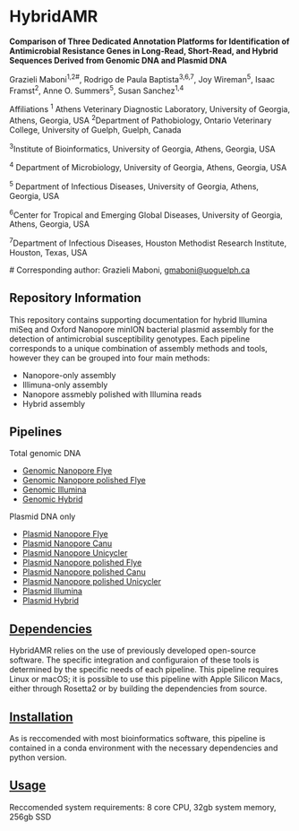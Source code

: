 # HybridAMR

**Comparison of Three Dedicated Annotation Platforms for Identification of Antimicrobial Resistance Genes in Long-Read, Short-Read, and Hybrid Sequences Derived from Genomic DNA and Plasmid DNA** 

Grazieli Maboni<sup>1,2#</sup>, Rodrigo de Paula Baptista<sup>3,6,7</sup>, Joy Wireman<sup>5</sup>, Isaac Framst<sup>2</sup>, Anne O. Summers<sup>5</sup>, Susan Sanchez<sup>1,4</sup>

Affiliations 
<sup>1</sup> Athens Veterinary Diagnostic Laboratory, University of Georgia, Athens, Georgia, USA
<sup>2</sup>Department of Pathobiology, Ontario Veterinary College, University of Guelph, Guelph, Canada

<sup>3</sup>Institute of Bioinformatics, University of Georgia, Athens, Georgia, USA

<sup>4</sup> Department of Microbiology, University of Georgia, Athens, Georgia, USA

<sup>5</sup> Department of Infectious Diseases, University of Georgia, Athens, Georgia, USA

<sup>6</sup>Center for Tropical and Emerging Global Diseases, University of Georgia, Athens, Georgia, USA

<sup>7</sup>Department of Infectious Diseases, Houston Methodist Research Institute, Houston, Texas, USA

\# Corresponding author: Grazieli Maboni, gmaboni@uoguelph.ca 

Repository Information
---

This repository contains supporting documentation for hybrid Illumina miSeq and Oxford Nanopore minION bacterial plasmid assembly for the detection of antimicrobial susceptibility genotypes. Each pipeline corresponds to a unique combination of assembly methods and tools, however they can be grouped into four main methods: 
- Nanopore-only assembly 
- Illimuna-only assembly 
- Nanopore assmebly polished with Illumina reads
- Hybrid assembly

Pipelines
---------
Total genomic DNA

- [Genomic Nanopore Flye](Pipelines/Genomic_nanopore.sh)
- [Genomic Nanopore polished Flye](Pipelines/Genomic_nanopore.sh)
- [Genomic Illumina](Pipelines/Genomic_Illumina.sh)
- [Genomic Hybrid](Pipelines/Genomic_hybrid.sh)

Plasmid DNA only
- [Plasmid Nanopore Flye](Pipelines/Plasmid_nanopore_flye.sh)
- [Plasmid Nanopore Canu](Pipelines/Plasmid_nanopore_canu.sh)
- [Plasmid Nanopore Unicycler](Pipelines/Plasmid_nanopore_unicycler.sh)
- [Plasmid Nanopore polished Flye](Pipelines/Plasmid_nanopore_polished_flye.sh)
- [Plasmid Nanopore polished Canu](Pipelines/Plasmid_nanopore_polished_canu.sh)
- [Plasmid Nanopore polished Unicycler](Pipelines/Plasmid_nanopore_polished_unicycler.sh)
- [Plasmid Illumina](Pipelines/Plasmid_illumina.sh)
- [Plasmid Hybrid](Pipelines/Plasmid_hybrid.sh)

[Dependencies](Manual/Install.md)
-----------
HybridAMR relies on the use of previously developed open-source software. The specific integration and configuraion of these tools is determined by the specific needs of each pipeline. This pipeline requires Linux or macOS; it is possible to use this pipeline with Apple Silicon Macs, either through Rosetta2 or by building the dependencies from source. 

[Installation](Manual/Install.md) 
-----------
As is reccomended with most bioinformatics software, this pipeline is contained in a conda environment with the necessary dependencies and python version.


[Usage](Manual/Usage.md)
----------
Reccomended system requirements: 8 core CPU, 32gb system memory, 256gb SSD

